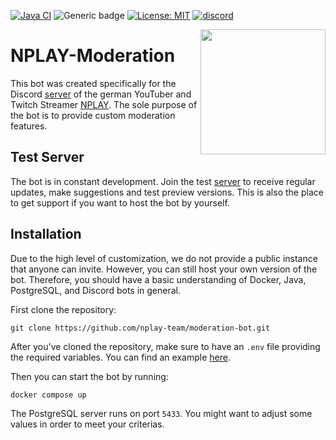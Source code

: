 [![Java CI](https://github.com/nplay-team/moderation-bot/actions/workflows/ci.yaml/badge.svg)](https://github.com/nplay-team/moderation-bot/actions/workflows/ci.yaml)
![Generic badge](https://img.shields.io/badge/Version-1.0.0-86c240".svg)
[![License: MIT](https://img.shields.io/badge/License-MIT-yellow.svg)](https://opensource.org/licenses/MIT)
<a href="https://discord.gg/qcpeZQhJf5">
<img src="https://discordapp.com/api/guilds/367353132772098048/embed.png" alt="discord">
</a>

<img align="right" src="https://github.com/user-attachments/assets/31d3691b-c79d-42bb-8bca-437aa1e030f0?s=400&u=c3ca1781422297c0f4f4b236e634b4864d431943&v=4" height=200 width=200>

# NPLAY-Moderation

This bot was created specifically for the Discord [server](https://discord.gg/qcpeZQhJf5) of the german YouTuber and
Twitch Streamer [NPLAY](https://www.youtube.com/user/nordrheintvplay). The sole purpose of the bot is to provide custom
moderation features.

## Test Server

The bot is in constant development. Join the test [server](https://discord.gg/JYWezvQ) to receive regular updates, make
suggestions and test preview versions. This is also the place to get support if you want to host the bot by yourself.

## Installation

Due to the high level of customization, we do not provide a public instance that anyone can invite. However, you can
still host your own version of the bot. Therefore, you should have a basic understanding of Docker, Java, PostgreSQL,
and Discord bots in general.

First clone the repository:

```
git clone https://github.com/nplay-team/moderation-bot.git
```

After you've cloned the repository, make sure to have an `.env` file providing the required variables. You can find an
example [here](https://github.com/nplay-team/moderation-bot/blob/main/.env.example).

Then you can start the bot by running:

```
docker compose up
```

The PostgreSQL server runs on port `5433`. You might want to adjust some values in order to meet your criterias.
